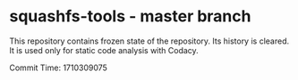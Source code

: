 # squashfs-tools - master branch

This repository contains frozen state of the repository.
Its history is cleared. It is used only for static code
analysis with Codacy.

Commit Time: 1710309075